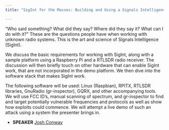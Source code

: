 ```yaml
---
title: "SigInt for the Masses: Building and Using a Signals Intelligence Platform for Less than $150"

---
```


“Who said something? What did they say? Where did they say it? What can I do with it?” These are the questions people have when working with unknown radio systems. This is the art and science of Signals Intelligence (SigInt).

We discuss the basic requirements for working with SigInt, along with a sample platform using a Raspberry Pi and a RTLSDR radio receiver. The discussion will then briefly touch on other hardware that can enable SigInt work, that are not incorporated in the demo platform. We then dive into the software stack that makes SigInt work.

The following software will be used: Linux (Raspbian), RPITX, RTLSDR libraries, GnuRadio (gr-inspector), GQRX, and other accompanying tools. We will use FCC ID’s, manual scanning of spectrum, and gr-inspector to find and target potentially vulnerable frequencies and protocols as well as show how exploits could commence. We will attempt a live demo of such an attack using a system the presenter brings in.

* **SPEAKER** [Josh Conway](/bios/josh_conway)
